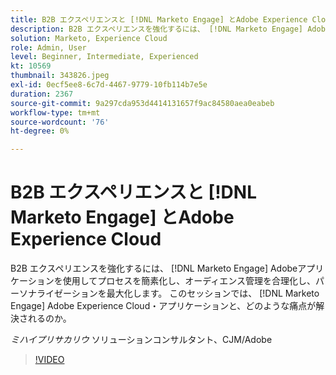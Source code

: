 ```yaml
---
title: B2B エクスペリエンスと [!DNL Marketo Engage] とAdobe Experience Cloud
description: B2B エクスペリエンスを強化するには、 [!DNL Marketo Engage] Adobeアプリケーションを使用してプロセスを簡素化し、オーディエンス管理を合理化し、パーソナライゼーションを最大化します。
solution: Marketo, Experience Cloud
role: Admin, User
level: Beginner, Intermediate, Experienced
kt: 10569
thumbnail: 343826.jpeg
exl-id: 0ecf5ee8-6c7d-4467-9779-10fb114b7e5e
duration: 2367
source-git-commit: 9a297cda953d4414131657f9ac84580aea0eabeb
workflow-type: tm+mt
source-wordcount: '76'
ht-degree: 0%

---
```


# B2B エクスペリエンスと [!DNL Marketo Engage] とAdobe Experience Cloud

B2B エクスペリエンスを強化するには、 [!DNL Marketo Engage] Adobeアプリケーションを使用してプロセスを簡素化し、オーディエンス管理を合理化し、パーソナライゼーションを最大化します。 このセッションでは、 [!DNL Marketo Engage] Adobe Experience Cloud・アプリケーションと、どのような痛点が解決されるのか。

*ミハイプリサカリウ* ソリューションコンサルタント、CJM/Adobe

>[!VIDEO](https://video.tv.adobe.com/v/343826/?quality=12&learn=on)
